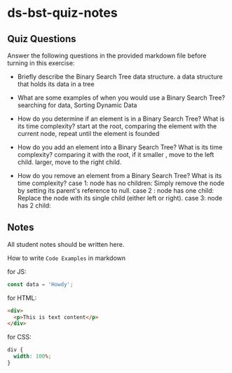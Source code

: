 # ds-bst-quiz-notes

## Quiz Questions

Answer the following questions in the provided markdown file before turning in this exercise:

- Briefly describe the Binary Search Tree data structure.
  a data structure that holds its data in a tree

- What are some examples of when you would use a Binary Search Tree?
  searching for data, Sorting Dynamic Data

- How do you determine if an element is in a Binary Search Tree? What is its time complexity?
  start at the root, comparing the element with the current node, repeat until the element is founded

- How do you add an element into a Binary Search Tree? What is its time complexity?
  comparing it with the root, if it smaller , move to the left child. larger, move to the right child.

- How do you remove an element from a Binary Search Tree? What is its time complexity?
  case 1: node has no children: Simply remove the node by setting its parent's reference to null.
  case 2 : node has one child: Replace the node with its single child (either left or right).
  case 3: node has 2 child:

## Notes

All student notes should be written here.

How to write `Code Examples` in markdown

for JS:

```javascript
const data = 'Howdy';
```

for HTML:

```html
<div>
  <p>This is text content</p>
</div>
```

for CSS:

```css
div {
  width: 100%;
}
```
